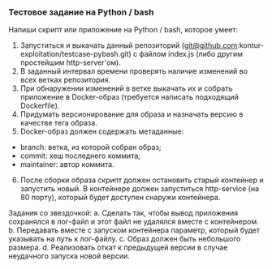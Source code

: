 ### Тестовое задание на Python / bash

Напиши скрипт или приложение на Python / bash, которое умеет:
1. Запуститься и выкачать данный репозиторий (git@github.com:kontur-exploitation/testcase-pybash.git) с файлом index.js (либо другим простейшим http-server'ом).
2. В заданный интервал времени проверять наличие изменений во всех ветках репозитория.
3. При обнаружении изменений в ветке выкачать их и собрать приложение в Docker-образ (требуется написать подходящий Dockerfile).
4. Придумать версионирование для образа и назначать версию в качестве тега образа.
5. Docker-образ должен содержать метаданные:
  * branch: ветка, из которой собран образ;
  * сommit: хеш последнего коммита;
  * maintainer: автор коммита.
6. После сборки образа скрипт должен остановить старый контейнер и запустить новый.
В контейнере должен запуститься http-service (на 80 порту), который будет доступен снаружи контейнера.

Задания со звездочкой: 
  a. Сделать так, чтобы вывод приложения сохранялся в лог-файл и этот файл не удалялся вместе с контейнером.
  b. Передавать вместе с запуском контейнера параметр, который будет указывать на путь к лог-файлу.
  c. Образ должен быть небольшого размера.
  d. Реализовать откат к предыдущей версии в случае неудачного запуска новой версии.
